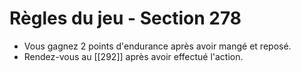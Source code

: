 # Règles du jeu - Section 278

- Vous gagnez 2 points d'endurance après avoir mangé et reposé.
- Rendez-vous au [[292]] après avoir effectué l'action.